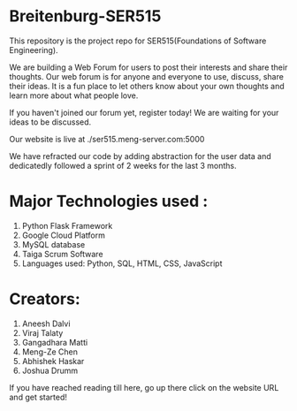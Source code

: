 # Breitenburg-SER515
This repository is the project repo for SER515(Foundations of Software Engineering).

We are building a Web Forum for users to post their interests and share their thoughts. Our web forum is for anyone and everyone to use, discuss, share their ideas. It is a fun place to let others know about your own thoughts and learn more about what people love.

If you haven't joined our forum yet, register today! We are waiting for your ideas to be discussed.

Our website is live at ./ser515.meng-server.com:5000

We have refracted our code by adding abstraction for the user data and dedicatedly followed a sprint of 2 weeks for the last 3 months.

# Major Technologies used :

1. Python Flask Framework
2. Google Cloud Platform
3. MySQL database
4. Taiga Scrum Software
5. Languages used: Python, SQL, HTML, CSS, JavaScript

# Creators:

1. Aneesh Dalvi
2. Viraj Talaty
3. Gangadhara Matti
4. Meng-Ze Chen
5. Abhishek Haskar
6. Joshua Drumm

If you have reached reading till here, go up there click on the website URL and get started! 

